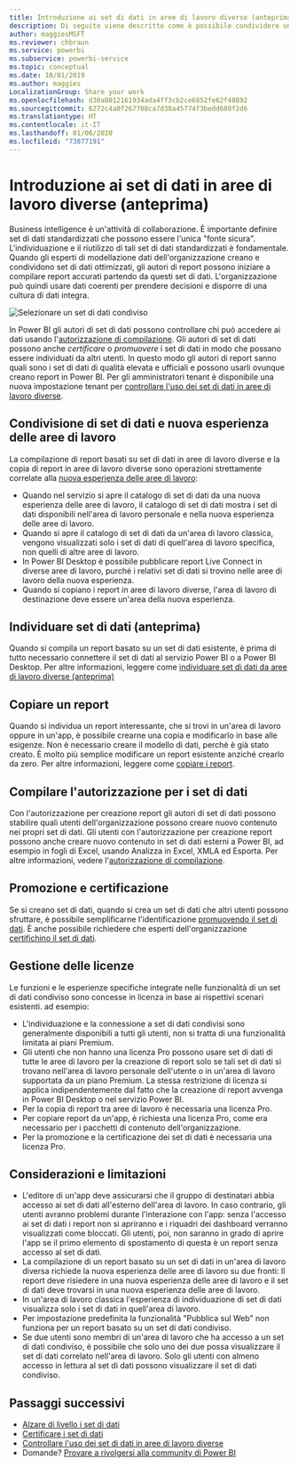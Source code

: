 ```yaml
---
title: Introduzione ai set di dati in aree di lavoro diverse (anteprima)
description: Di seguito viene descritto come è possibile condividere un set di dati con utenti in tutta l'organizzazione, che possono poi compilare report basati sul set di dati nelle proprie aree di lavoro.
author: maggiesMSFT
ms.reviewer: chbraun
ms.service: powerbi
ms.subservice: powerbi-service
ms.topic: conceptual
ms.date: 10/01/2019
ms.author: maggies
LocalizationGroup: Share your work
ms.openlocfilehash: d30a8012161934ada4ff3cb2ce6852fe62f48892
ms.sourcegitcommit: 6272c4a0f267708ca7d38a45774f3bedd680f2d6
ms.translationtype: HT
ms.contentlocale: it-IT
ms.lasthandoff: 01/06/2020
ms.locfileid: "73877191"
---
```

# <a name="intro-to-datasets-across-workspaces-preview"></a>Introduzione ai set di dati in aree di lavoro diverse (anteprima)

Business intelligence è un'attività di collaborazione. È importante definire set di dati standardizzati che possono essere l'unica "fonte sicura". L'individuazione e il riutilizzo di tali set di dati standardizzati è fondamentale. Quando gli esperti di modellazione dati dell'organizzazione creano e condividono set di dati ottimizzati, gli autori di report possono iniziare a compilare report accurati partendo da questi set di dati. L'organizzazione può quindi usare dati coerenti per prendere decisioni e disporre di una cultura di dati integra.

![Selezionare un set di dati condiviso](media/service-datasets-across-workspaces/power-bi-select-shared-dataset.png)

In Power BI gli autori di set di dati possono controllare chi può accedere ai dati usando l'[autorizzazione di compilazione](service-datasets-build-permissions.md). Gli autori di set di dati possono anche *certificare* o *promuovere* i set di dati in modo che possano essere individuati da altri utenti. In questo modo gli autori di report sanno quali sono i set di dati di qualità elevata e ufficiali e possono usarli ovunque creano report in Power BI. Per gli amministratori tenant è disponibile una nuova impostazione tenant per [controllare l'uso dei set di dati in aree di lavoro diverse](service-datasets-admin-across-workspaces.md).

## <a name="dataset-sharing-and-the-new-workspace-experience"></a>Condivisione di set di dati e nuova esperienza delle aree di lavoro

La compilazione di report basati su set di dati in aree di lavoro diverse e la copia di report in aree di lavoro diverse sono operazioni strettamente correlate alla [nuova esperienza delle aree di lavoro](service-create-the-new-workspaces.md):

- Quando nel servizio si apre il catalogo di set di dati da una nuova esperienza delle aree di lavoro, il catalogo di set di dati mostra i set di dati disponibili nell'area di lavoro personale e nella nuova esperienza delle aree di lavoro. 
- Quando si apre il catalogo di set di dati da un'area di lavoro classica, vengono visualizzati solo i set di dati di quell'area di lavoro specifica, non quelli di altre aree di lavoro.
- In Power BI Desktop è possibile pubblicare report Live Connect in diverse aree di lavoro, purché i relativi set di dati si trovino nelle aree di lavoro della nuova esperienza.
- Quando si copiano i report in aree di lavoro diverse, l'area di lavoro di destinazione deve essere un'area della nuova esperienza.

## <a name="discover-datasets-preview"></a>Individuare set di dati (anteprima)

Quando si compila un report basato su un set di dati esistente, è prima di tutto necessario connettere il set di dati al servizio Power BI o a Power BI Desktop. Per altre informazioni, leggere come [individuare set di dati da aree di lavoro diverse (anteprima)](service-datasets-discover-across-workspaces.md)

## <a name="copy-a-report"></a>Copiare un report

Quando si individua un report interessante, che si trovi in un'area di lavoro oppure in un'app, è possibile crearne una copia e modificarlo in base alle esigenze. Non è necessario creare il modello di dati, perché è già stato creato. È molto più semplice modificare un report esistente anziché crearlo da zero. Per altre informazioni, leggere come [copiare i report](service-datasets-copy-reports.md).

## <a name="build-permission-for-datasets"></a>Compilare l'autorizzazione per i set di dati

Con l'autorizzazione per creazione report gli autori di set di dati possono stabilire quali utenti dell'organizzazione possono creare nuovo contenuto nei propri set di dati. Gli utenti con l'autorizzazione per creazione report possono anche creare nuovo contenuto in set di dati esterni a Power BI, ad esempio in fogli di Excel, usando Analizza in Excel, XMLA ed Esporta. Per altre informazioni, vedere l'[autorizzazione di compilazione](service-datasets-build-permissions.md).

## <a name="promotion-and-certification"></a>Promozione e certificazione

Se si creano set di dati, quando si crea un set di dati che altri utenti possono sfruttare, è possibile semplificarne l'identificazione [promuovendo il set di dati](service-datasets-promote.md). È anche possibile richiedere che esperti dell'organizzazione [certifichino il set di dati](service-datasets-certify.md).

## <a name="licensing"></a>Gestione delle licenze

Le funzioni e le esperienze specifiche integrate nelle funzionalità di un set di dati condiviso sono concesse in licenza in base ai rispettivi scenari esistenti. ad esempio:

- L'individuazione e la connessione a set di dati condivisi sono generalmente disponibili a tutti gli utenti, non si tratta di una funzionalità limitata ai piani Premium.
- Gli utenti che non hanno una licenza Pro possono usare set di dati di tutte le aree di lavoro per la creazione di report solo se tali set di dati si trovano nell'area di lavoro personale dell'utente o in un'area di lavoro supportata da un piano Premium. La stessa restrizione di licenza si applica indipendentemente dal fatto che la creazione di report avvenga in Power BI Desktop o nel servizio Power BI.
- Per la copia di report tra aree di lavoro è necessaria una licenza Pro.
- Per copiare report da un'app, è richiesta una licenza Pro, come era necessario per i pacchetti di contenuto dell'organizzazione.
- Per la promozione e la certificazione dei set di dati è necessaria una licenza Pro.

## <a name="considerations-and-limitations"></a>Considerazioni e limitazioni

- L'editore di un'app deve assicurarsi che il gruppo di destinatari abbia accesso ai set di dati all'esterno dell'area di lavoro. In caso contrario, gli utenti avranno problemi durante l'interazione con l'app: senza l'accesso ai set di dati i report non si apriranno e i riquadri dei dashboard verranno visualizzati come bloccati. Gli utenti, poi, non saranno in grado di aprire l'app se il primo elemento di spostamento di questa è un report senza accesso al set di dati.
- La compilazione di un report basato su un set di dati in un'area di lavoro diversa richiede la nuova esperienza delle aree di lavoro su due fronti: Il report deve risiedere in una nuova esperienza delle aree di lavoro e il set di dati deve trovarsi in una nuova esperienza delle aree di lavoro.
- In un'area di lavoro classica l'esperienza di individuazione di set di dati visualizza solo i set di dati in quell'area di lavoro.
- Per impostazione predefinita la funzionalità "Pubblica sul Web" non funziona per un report basato su un set di dati condiviso.
- Se due utenti sono membri di un'area di lavoro che ha accesso a un set di dati condiviso, è possibile che solo uno dei due possa visualizzare il set di dati correlato nell'area di lavoro. Solo gli utenti con almeno accesso in lettura al set di dati possono visualizzare il set di dati condiviso. 

## <a name="next-steps"></a>Passaggi successivi

- [Alzare di livello i set di dati](service-datasets-promote.md)
- [Certificare i set di dati](service-datasets-certify.md)
- [Controllare l'uso dei set di dati in aree di lavoro diverse](service-datasets-admin-across-workspaces.md)
- Domande? [Provare a rivolgersi alla community di Power BI](https://community.powerbi.com/)
